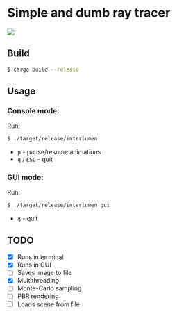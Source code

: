 # Simple and dumb ray tracer

<img src="images/preview.git"/>

## Build

```bash
$ cargo build --release
```

## Usage

### Console mode:

Run:
```bash
$ ./target/release/interlumen
```

- `p` - pause/resume animations
- `q` / `ESC` - quit

### GUI mode:

Run:
```bash
$ ./target/release/interlumen gui
```

- `q` - quit


## TODO
- [x] Runs in terminal
- [x] Runs in GUI
- [ ] Saves image to file
- [x] Multithreading
- [ ] Monte-Carlo sampling
- [ ] PBR rendering
- [ ] Loads scene from file
